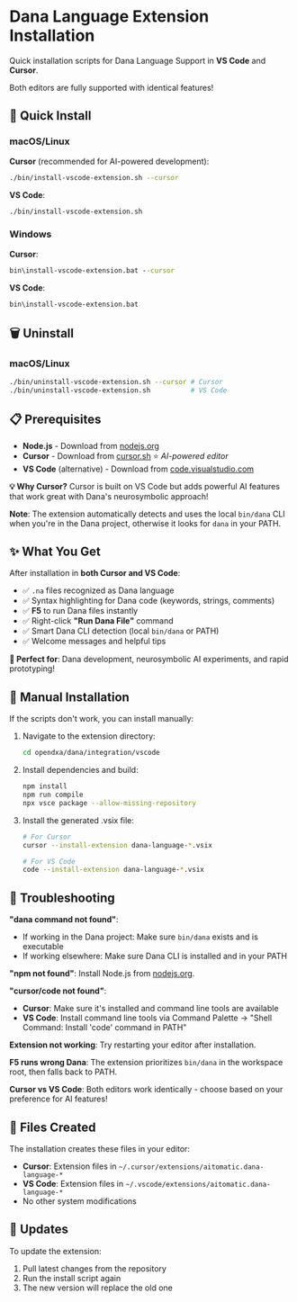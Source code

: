 # Dana Language Extension Installation

Quick installation scripts for Dana Language Support in **VS Code** and **Cursor**.

Both editors are fully supported with identical features!

## 🚀 Quick Install

### macOS/Linux

**Cursor** (recommended for AI-powered development):
```bash
./bin/install-vscode-extension.sh --cursor
```

**VS Code**:
```bash
./bin/install-vscode-extension.sh
```

### Windows

**Cursor**:
```cmd
bin\install-vscode-extension.bat --cursor
```

**VS Code**:
```cmd
bin\install-vscode-extension.bat
```

## 🗑️ Uninstall

### macOS/Linux
```bash
./bin/uninstall-vscode-extension.sh --cursor # Cursor
./bin/uninstall-vscode-extension.sh          # VS Code
```

## 📋 Prerequisites

- **Node.js** - Download from [nodejs.org](https://nodejs.org/)
- **Cursor** - Download from [cursor.sh](https://cursor.sh/) ⭐ *AI-powered editor*
- **VS Code** (alternative) - Download from [code.visualstudio.com](https://code.visualstudio.com/)

**💡 Why Cursor?** Cursor is built on VS Code but adds powerful AI features that work great with Dana's neurosymbolic approach!

**Note**: The extension automatically detects and uses the local `bin/dana` CLI when you're in the Dana project, otherwise it looks for `dana` in your PATH.

## ✨ What You Get

After installation in **both Cursor and VS Code**:
- ✅ `.na` files recognized as Dana language
- ✅ Syntax highlighting for Dana code (keywords, strings, comments)
- ✅ **F5** to run Dana files instantly
- ✅ Right-click **"Run Dana File"** command
- ✅ Smart Dana CLI detection (local `bin/dana` or PATH)
- ✅ Welcome messages and helpful tips

**🎯 Perfect for**: Dana development, neurosymbolic AI experiments, and rapid prototyping!

## 🔧 Manual Installation

If the scripts don't work, you can install manually:

1. Navigate to the extension directory:
   ```bash
   cd opendxa/dana/integration/vscode
   ```

2. Install dependencies and build:
   ```bash
   npm install
   npm run compile
   npx vsce package --allow-missing-repository
   ```

3. Install the generated .vsix file:
   ```bash
   # For Cursor
   cursor --install-extension dana-language-*.vsix
   
   # For VS Code
   code --install-extension dana-language-*.vsix
   ```

## 🐛 Troubleshooting

**"dana command not found"**: 
- If working in the Dana project: Make sure `bin/dana` exists and is executable
- If working elsewhere: Make sure Dana CLI is installed and in your PATH

**"npm not found"**: Install Node.js from [nodejs.org](https://nodejs.org/).

**"cursor/code not found"**: 
- **Cursor**: Make sure it's installed and command line tools are available
- **VS Code**: Install command line tools via Command Palette → "Shell Command: Install 'code' command in PATH"

**Extension not working**: Try restarting your editor after installation.

**F5 runs wrong Dana**: The extension prioritizes `bin/dana` in the workspace root, then falls back to PATH.

**Cursor vs VS Code**: Both editors work identically - choose based on your preference for AI features!

## 📁 Files Created

The installation creates these files in your editor:
- **Cursor**: Extension files in `~/.cursor/extensions/aitomatic.dana-language-*`
- **VS Code**: Extension files in `~/.vscode/extensions/aitomatic.dana-language-*`
- No other system modifications

## 🔄 Updates

To update the extension:
1. Pull latest changes from the repository
2. Run the install script again
3. The new version will replace the old one 